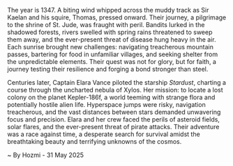 
The year is 1347.  A biting wind whipped across the muddy track as Sir Kaelan and his squire, Thomas, pressed onward.  Their journey, a pilgrimage to the shrine of St. Jude, was fraught with peril.  Bandits lurked in the shadowed forests, rivers swelled with spring rains threatened to sweep them away, and the ever-present threat of disease hung heavy in the air.  Each sunrise brought new challenges: navigating treacherous mountain passes, bartering for food in unfamiliar villages, and seeking shelter from the unpredictable elements. Their quest was not for glory, but for faith, a journey testing their resilience and forging a bond stronger than steel.

Centuries later, Captain Elara Vance piloted the starship *Stardust*, charting a course through the uncharted nebula of Xylos.  Her mission: to locate a lost colony on the planet Kepler-186f, a world teeming with strange flora and potentially hostile alien life.  Hyperspace jumps were risky, navigation treacherous, and the vast distances between stars demanded unwavering focus and precision.  Elara and her crew faced the perils of asteroid fields, solar flares, and the ever-present threat of pirate attacks.  Their adventure was a race against time, a desperate search for survival amidst the breathtaking beauty and terrifying unknowns of the cosmos.

~ By Hozmi - 31 May 2025
